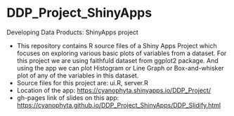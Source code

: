 # DDP_Project_ShinyApps
Developing Data Products: ShinyApps project 

* This repository contains R source files of a Shiny Apps Project which focuses on exploring various basic plots of variables from a dataset. For this project we are using faithfuld dataset from ggplot2 package. And using the app we can plot Histogram or Line Graph or Box-and-whisker plot of any of the variables in this dataset.
* Source files for this project are: ui.R, server.R
* Location of the app: https://cyanophyta.shinyapps.io/DDP_Project/
* gh-pages link of slides on this app: https://cyanophyta.github.io/DDP_Project_ShinyApps/DDP_Slidify.html
